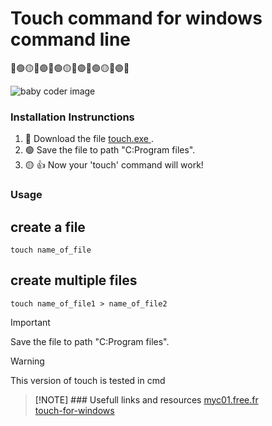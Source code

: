 # Touch command for windows command line
🔴🟢🟡🔵🟣🔴🟢🟡🔵🟣🔴🟢🟡🔵🟣🔴

<picture>
 <source media="(prefers-color-scheme: dark)" srcset="https://github.com/leonalkalai/touch_for_windows/blob/main/Linux_Touch_Commands.png">
 <source media="(prefers-color-scheme: light)" srcset="https://github.com/leonalkalai/touch_for_windows/blob/main/Linux_Touch_Commands.png">
 <img alt="baby coder image" src="https://avatars.githubusercontent.com/u/21139137?v=4">
</picture>

### Installation Instrunctions
1. 🔴 Download the file <a href="https://github.com/leonalkalai/touch_for_windows/raw/main/touch.exe" > touch.exe <a/>.
2. 🟢 Save the file to path "C:Program files".
3. 🟡 :+1: Now your 'touch' command will work!


### Usage
## create a file
``` touch name_of_file ```
## create multiple files
``` touch name_of_file1 > name_of_file2 ``` 

> [!IMPORTANT]  
> Save the file to path "C:Program files".

> [!WARNING]  
> This version of touch is tested in cmd

> [!NOTE] ### Usefull links and resources
> <a href="http://myc01.free.fr/touch/"  target="_blank">myc01.free.fr</a><br/>
> <a href="https://www.npmjs.com/package/touch-for-windows/" target="_blank">touch-for-windows</a>










